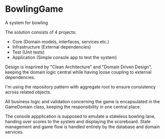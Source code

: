# BowlingGame
A system for bowling

The solution consists of 4 projects:
- Core (Domain models, interfaces, services etc.)
- Infrastructure (External dependencies)
- Test (Unit tests)
- Application (Simple console app to test the system)

Design is insprired by "Clean Architecture" and "Domain Driven Design", keeping the domain logic central while having loose coupling to external dependencies.

I'm using the repository pattern with aggregate root to ensure consistency across related objects.

All business logic and validation concerning the game is encapsulated in the GameDomain class, keeping the responsibility in one central place.

The console appplication is supposed to emulate a stateless bowling lane, handing over scores to the system and displaying the scoreboard. State management and game flow is handled entirely by the database and domain services.
